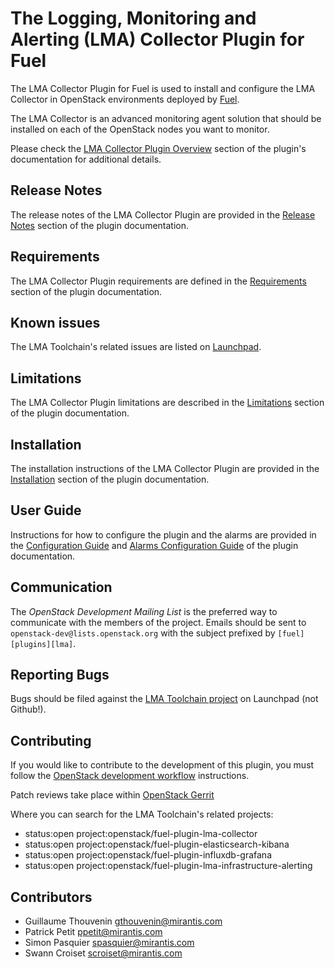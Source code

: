 The Logging, Monitoring and Alerting (LMA) Collector Plugin for Fuel
====================================================================

The LMA Collector Plugin for Fuel is used to install and configure
the LMA Collector in OpenStack environments deployed by [Fuel](
https://wiki.openstack.org/wiki/Fuel).

The LMA Collector is an advanced monitoring agent solution that should
be installed on each of the OpenStack nodes you want to monitor.

Please check the [LMA Collector Plugin Overview](
http://fuel-plugin-lma-collector.readthedocs.org/en/latest/user/overview.html)
section of the plugin's documentation for additional details.

Release Notes
-------------

The release notes of the LMA Collector Plugin are provided in the
[Release Notes](
http://fuel-plugin-lma-collector.readthedocs.org/en/latest/user/releases.html)
section of the plugin documentation.

Requirements
------------

The LMA Collector Plugin requirements are defined in the [Requirements](
http://fuel-plugin-lma-collector.readthedocs.org/en/latest/user/overview.html#requirements)
section of the plugin documentation.

Known issues
------------

The LMA Toolchain's related issues are listed on [Launchpad](
https://bugs.launchpad.net/lma-toolchain).

Limitations
-----------

The LMA Collector Plugin limitations are described in the [Limitations](
http://fuel-plugin-lma-collector.readthedocs.org/en/latest/user/overview.html#limitations)
section of the plugin documentation.

Installation
------------

The installation instructions of the LMA Collector Plugin are provided
in the [Installation](
http://fuel-plugin-lma-collector.readthedocs.org/en/latest/user/installation.html#installation)
section of the plugin documentation.

User Guide
----------

Instructions for how to configure the plugin and the alarms
are provided in the [Configuration Guide](
http://fuel-plugin-lma-collector.readthedocs.org/en/latest/user/configuration.html)
and [Alarms Configuration Guide](
http://fuel-plugin-lma-collector.readthedocs.org/en/latest/user/alarms.html)
of the plugin documentation.

Communication
-------------

The *OpenStack Development Mailing List* is the preferred way to communicate
with the members of the project.
Emails should be sent to `openstack-dev@lists.openstack.org` with the subject
prefixed by `[fuel][plugins][lma]`.

Reporting Bugs
--------------

Bugs should be filed against the [LMA Toolchain project](
https://launchpad.net/lma-toolchain) on Launchpad (not Github!).

Contributing
------------

If you would like to contribute to the development of this plugin,
you must follow the [OpenStack development workflow](
http://docs.openstack.org/infra/manual/developers.html#development-workflow)
instructions.

Patch reviews take place within [OpenStack Gerrit](
https://review.openstack.org/)

Where you can search for the LMA Toolchain's related projects:

* status:open project:openstack/fuel-plugin-lma-collector
* status:open project:openstack/fuel-plugin-elasticsearch-kibana
* status:open project:openstack/fuel-plugin-influxdb-grafana
* status:open project:openstack/fuel-plugin-lma-infrastructure-alerting

Contributors
------------

* Guillaume Thouvenin <gthouvenin@mirantis.com>
* Patrick Petit <ppetit@mirantis.com>
* Simon Pasquier <spasquier@mirantis.com>
* Swann Croiset <scroiset@mirantis.com>
